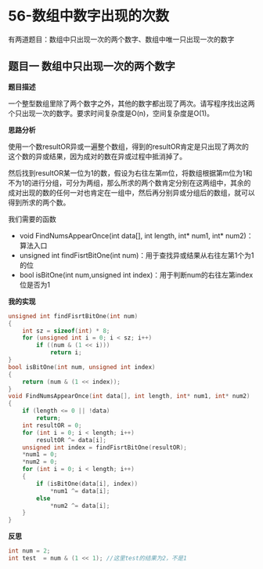 # 56-数组中数字出现的次数

有两道题目：数组中只出现一次的两个数字、数组中唯一只出现一次的数字

## 题目一 数组中只出现一次的两个数字

**题目描述**

一个整型数组里除了两个数字之外，其他的数字都出现了两次。请写程序找出这两个只出现一次的数字。要求时间复杂度是O(n)，空间复杂度是O(1)。

**思路分析**

使用一个数resultOR异或一遍整个数组，得到的resultOR肯定是只出现了两次的这个数的异或结果，因为成对的数在异或过程中抵消掉了。

然后找到resultOR某一位为1的数，假设为右往左第m位，将数组根据第m位为1和不为1的进行分组，可分为两组，那么所求的两个数肯定分别在这两组中，其余的成对出现的数的任何一对也肯定在一组中，然后再分别异或分组后的数组，就可以得到所求的两个数。

我们需要的函数

- void FindNumsAppearOnce(int data[], int length, int* num1, int* num2)：算法入口
- unsigned int findFisrtBitOne(int num)：用于查找异或结果从右往左第1个为1的位
- bool isBitOne(int num,unsigned int index)：用于判断num的右往左第index位是否为1

**我的实现**

```c++
unsigned int findFisrtBitOne(int num)
{
	int sz = sizeof(int) * 8;
	for (unsigned int i = 0; i < sz; i++)
		if ((num & (1 << i)))
			return i;
}
bool isBitOne(int num, unsigned int index)
{
	return (num & (1 << index));
}
void FindNumsAppearOnce(int data[], int length, int* num1, int* num2)
{
	if (length <= 0 || !data)
		return;
	int resultOR = 0;
	for (int i = 0; i < length; i++)
		resultOR ^= data[i];
	unsigned int index = findFisrtBitOne(resultOR);
	*num1 = 0;
	*num2 = 0;
	for (int i = 0; i < length; i++)
	{
		if (isBitOne(data[i], index))
			*num1 ^= data[i];
		else
			*num2 ^= data[i];
	}
}
```

**反思**

```c++
int num = 2;
int test  = num & (1 << 1); //这里test的结果为2，不是1
```

